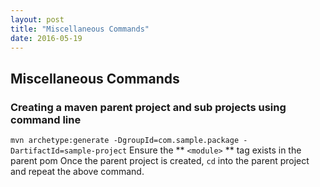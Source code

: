 ```yaml
---
layout: post
title: "Miscellaneous Commands"
date: 2016-05-19
---
```


## Miscellaneous Commands

### Creating a maven parent project and sub projects using command line 

`mvn archetype:generate -DgroupId=com.sample.package -DartifactId=sample-project`
Ensure the ** `<module>` ** tag exists in the parent pom
Once the parent project is created, `cd` into the parent project and repeat the above command. 


